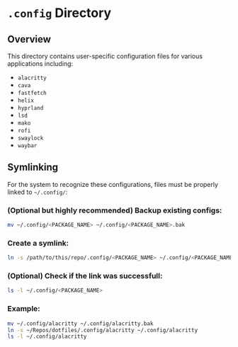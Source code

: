 # `.config` Directory

## Overview  
This directory contains user-specific configuration files for various applications including:  

- `alacritty`
- `cava`
- `fastfetch`
- `helix` 
- `hyprland`
- `lsd`
- `mako`
- `rofi`
- `swaylock`
- `waybar`

## Symlinking

For the system to recognize these configurations, files must be properly linked to `~/.config/`:  

### (Optional but highly recommended) Backup existing configs:
```bash
mv ~/.config/<PACKAGE_NAME> ~/.config/<PACKAGE_NAME>.bak
```

### Create a symlink:  
```bash
ln -s /path/to/this/repo/.config/<PACKAGE_NAME> ~/.config/<PACKAGE_NAME>
```

### (Optional) Check if the link was successfull:
```bash
ls -l ~/.config/<PACKAGE_NAME>
```

### Example:
```bash
mv ~/.config/alacritty ~/.config/alacritty.bak
ln -s ~/Repos/dotfiles/.config/alacritty ~/.config/alacritty
ls -l ~/.config/alacritty
```
